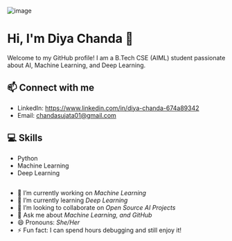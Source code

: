 ![image](https://pikaso.cdnpk.net/private/production/1308873250/render.jpeg?token=exp=1764892800~hmac=1f68f060a625a4839c1f6b413868614b864cff61cab214a5b29e6f9498255183)

# Hi, I'm Diya Chanda 👋
Welcome to my GitHub profile! I am a B.Tech CSE (AIML) student passionate about AI, Machine Learning, and Deep Learning.

## 📫 Connect with me
- LinkedIn: https://www.linkedin.com/in/diya-chanda-674a89342
- Email: chandasujata01@gmail.com

## 💻 Skills
- Python
- Machine Learning
- Deep Learning

 ##
- 🔭 I’m currently working on *Machine Learning*  
- 🌱 I’m currently learning *Deep Learning*  
- 👯 I’m looking to collaborate on *Open Source AI Projects*  
- 💬 Ask me about *Machine Learning, and GitHub*    
- 😄 Pronouns: *She/Her*  
- ⚡ Fun fact: I can spend hours debugging and still enjoy it!
